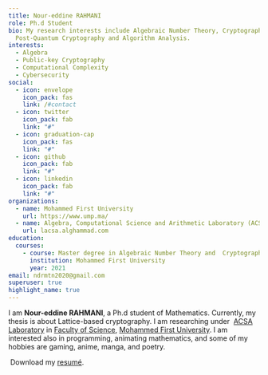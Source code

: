 ```yaml
---
title: Nour-eddine RAHMANI
role: Ph.d Student
bio: My research interests include Algebraic Number Theory, Cryptography,
  Post-Quantum Cryptography and Algorithm Analysis.
interests:
  - Algebra
  - Public-key Cryptography
  - Computational Complexity
  - Cybersecurity
social:
  - icon: envelope
    icon_pack: fas
    link: /#contact
  - icon: twitter
    icon_pack: fab
    link: "#"
  - icon: graduation-cap
    icon_pack: fas
    link: "#"
  - icon: github
    icon_pack: fab
    link: "#"
  - icon: linkedin
    icon_pack: fab
    link: "#"
organizations:
  - name: Mohammed First University
    url: https://www.ump.ma/
  - name: Algebra, Computational Science and Arithmetic Laboratory (ACSA)
    url: lacsa.alghammad.com
education:
  courses:
    - course: Master degree in Algebraic Number Theory and  Cryptography
      institution: Mohammed First University
      year: 2021
email: ndrmtn2020@gmail.com
superuser: true
highlight_name: true
---
```

I am **Nour-eddine RAHMANI**, a Ph.d student of Mathematics. Currently, my thesis is about Lattice-based cryptography. I am researching under  [ACSA Laboratory](http://lacsa.alghammad.com/) in [Faculty of Science](http://fso.ump.ma/), [Mohammed First University](http://www.ump.ma/). I am interested also in programming, animating mathematics, and some of my hobbies are gaming, anime, manga, and poetry.

 Download my [resumé](https://ndrahmani.netlify.app/#).